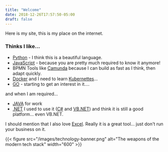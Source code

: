 ```yaml
---
title: "Welcome"
date: 2018-12-26T17:57:50-05:00
draft: false
---
```


Here is my site, this is my place on the internet.


### Thinks I like...
* [Python](https://python.org) - I think this is a beautiful language.
* [JavaScript](https://javascript.org) - because you are pretty much required to know it anymore!
* BPMN Tools like [Camunda](https://camunda.com) because I can build as fast as I think, then adapt quickly.
* [Docker](https://docker.com) and I need to learn [Kubernettes](https://kubernetes.io/docs/tutorials/kubernetes-basics/)...
* [GO](https://golang.org/) - starting to get an interest in it....

and when I am required...

* [JAVA](https://www.java.com) for work
* [.NET](https://dotnet.microsoft.com/) I used to use it ([C#](https://docs.microsoft.com/en-us/dotnet/csharp/) and [VB.NET](https://docs.microsoft.com/en-us/dotnet/visual-basic/)) and think it is still a good platform... even VB.NET.

I should mention that I also love [Excel](https://products.office.com/en-us/excel). Really it is a great tool... just don't run your business on it.

{{< figure src="/images/technology-banner.png" alt="The weapons of the modern tech stack" width="600" >}}